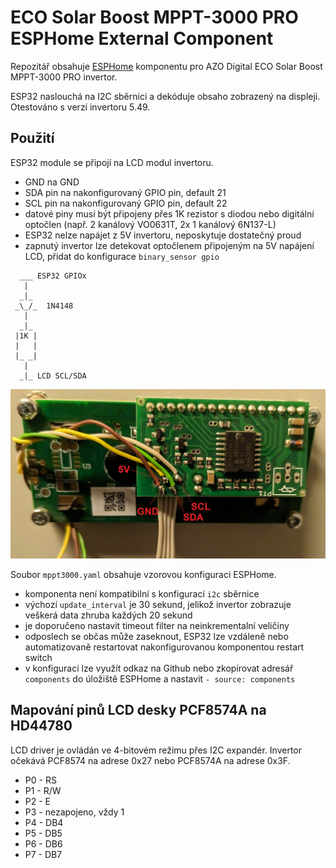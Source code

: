 # ECO Solar Boost MPPT-3000 PRO ESPHome External Component

Repozitář obsahuje [ESPHome](https://esphome.io/) komponentu pro AZO Digital ECO Solar Boost MPPT-3000 PRO invertor.

ESP32 naslouchá na I2C sběrnici a dekóduje obsaho zobrazený na displeji. Otestováno s verzí invertoru 5.49.

## Použití
ESP32 module se připojí na LCD modul invertoru.
 - GND na GND
 - SDA pin na nakonfigurovaný GPIO pin, default 21
 - SCL pin na nakonfigurovaný GPIO pin, default 22
 - datové piny musí být připojeny přes 1K rezistor s diodou nebo digitální optočlen (např. 2 kanálový VO0631T, 2x 1 kanálový 6N137-L)
 - ESP32 nelze napájet z 5V invertoru, neposkytuje dostatečný proud
 - zapnutý invertor lze detekovat optočlenem připojeným na 5V napájení LCD, přidat do konfigurace `binary_sensor gpio`
```
  ___ ESP32 GPIOx
   |
  _|_
 _\_/_  1N4148
   |
  _|_
 |1K |
 |   |
 |_ _|
   |
  _|_ LCD SCL/SDA
```
![Diagram](./img/MPPT3000-LCD-wire.jpg)

Soubor `mppt3000.yaml` obsahuje vzorovou konfiguraci ESPHome.
 - komponenta není kompatibilní s konfigurací `i2c` sběrnice
 - výchozí `update_interval` je 30 sekund, jelikož invertor zobrazuje veškerá data zhruba každých 20 sekund
 - je doporučeno nastavit timeout filter na neinkrementalní veličiny
 - odposlech se občas může zaseknout, ESP32 lze vzdáleně nebo automatizovaně restartovat nakonfigurovanou komponentou restart switch
 - v konfiguraci lze využít odkaz na Github nebo zkopírovat adresář `components` do úložiště ESPHome a nastavit `- source: components`

## Mapování pinů LCD desky PCF8574A na HD44780
LCD driver je ovládán ve 4-bitovém režimu přes I2C expandér. Invertor očekává PCF8574 na adrese 0x27 nebo PCF8574A na adrese 0x3F.
 - P0 - RS
 - P1 - R/W
 - P2 - E
 - P3 - nezapojeno, vždy 1
 - P4 - DB4
 - P5 - DB5
 - P6 - DB6
 - P7 - DB7
